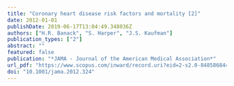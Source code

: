```yaml
---
title: "Coronary heart disease risk factors and mortality [2]"
date: 2012-01-01
publishDate: 2019-06-17T13:04:49.348036Z
authors: ["H.R. Banack", "S. Harper", "J.S. Kaufman"]
publication_types: ["2"]
abstract: ""
featured: false
publication: "*JAMA - Journal of the American Medical Association*"
url_pdf: "https://www.scopus.com/inward/record.uri?eid=2-s2.0-84858684424&doi=10.1001%2fjama.2012.324&partnerID=40&md5=cb2f849e202cdae372b57da1c5385292"
doi: "10.1001/jama.2012.324"
---
```


